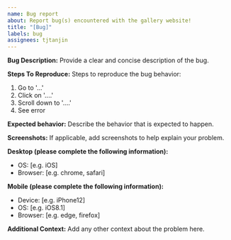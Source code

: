 ```yaml
---
name: Bug report
about: Report bug(s) encountered with the gallery website!
title: "[Bug]"
labels: bug
assignees: tjtanjin
---
```


**Bug Description:**
Provide a clear and concise description of the bug.

**Steps To Reproduce:**
Steps to reproduce the bug behavior:

1. Go to '...'
2. Click on '....'
3. Scroll down to '....'
4. See error

**Expected behavior:**
Describe the behavior that is expected to happen.

**Screenshots:**
If applicable, add screenshots to help explain your problem.

**Desktop (please complete the following information):**

- OS: [e.g. iOS]
- Browser: [e.g. chrome, safari]

**Mobile (please complete the following information):**

- Device: [e.g. iPhone12]
- OS: [e.g. iOS8.1]
- Browser: [e.g. edge, firefox]

**Additional Context:**
Add any other context about the problem here.
